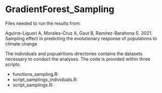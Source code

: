 # GradientForest_Sampling

Files needed to run the results from:

Aguirre-Liguori A, Morales-Cruz A, Gaut B, Ramírez-Barahona S. 2021. Sampling effect in predicting the evolutionary response of populations to climate change

The individuals and popualrtions directories contains the datasets necessary to conduct the analyses.
The code is provided within three scripts:  
- functions_sampling.R:
- script_samplings_individuals.R:
- script_samplings.R: 
